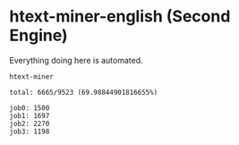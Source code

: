 # htext-miner-english (Second Engine)

Everything doing here is automated.

```
htext-miner

total: 6665/9523 (69.98844901816655%)

job0: 1500
job1: 1697
job2: 2270
job3: 1198
```